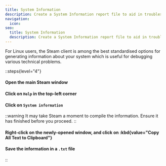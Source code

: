 ```yaml
---
title: System Information
description: Create a System Information report file to aid in troubleshooting
navigation:
  icon:
seo:
  title: System Information
  description: Create a System Information report file to aid in troubleshooting.
---
```


For Linux users, the Steam client is among the best standardised options for generating information about your system which is useful for debugging various technical problems.

::steps{level="4"}
#### Open the main Steam window

#### Click on `Help` in the top-left corner

#### Click on `System information`
::warning
It may take Steam a moment to compile the information. Ensure it has finished before you proceed.
::

#### Right-click on the newly-opened window, and click on :kbd{value="Copy All Text to Clipboard"}

#### Save the information in a `.txt` file
::
